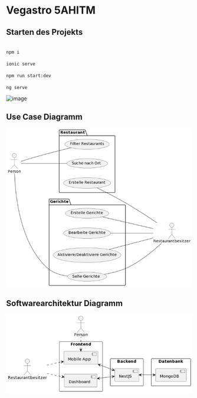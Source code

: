 # Vegastro 5AHITM


## Starten des Projekts
```

npm i

ionic serve

npm run start:dev

ng serve
```

![image](https://github.com/aZauner/ITP5AHITM_Vegastro/assets/71625985/8faa8327-ff9d-486d-8307-2a046004a4cc)




## Use Case Diagramm
![Use Case Diagramm](https://github.com/aZauner/ITP5AHITM_Vegastro/blob/main/Documents/usecase.png)


## Softwarearchitektur Diagramm
![Softwarearchitektur ](https://github.com/aZauner/ITP5AHITM_Vegastro/blob/main/Documents/softwarearchitektur.png)




